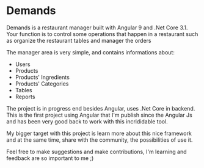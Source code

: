 # Demands

Demands is a restaurant manager built with Angular 9 and .Net Core 3.1. Your function is to control some operations that happen in a restaurant such as organize the restaurant tables and manager the orders

The manager area is very simple, and contains informations about:
* Users 
* Products
* Products' Ingredients
* Products' Categories
* Tables
* Reports

The project is in progress end besides Angular, uses .Net Core in backend. This is the first project using Angular that I'm publish since the Angular Js and has been very good back to work with this incrididable tool. 

My bigger target with this project is learn more about this nice framework and at the same time, share with the community, the possibilities of use it.

Feel free to make suggestions and make contributions, I'm learning and feedback are so important to me ;)
